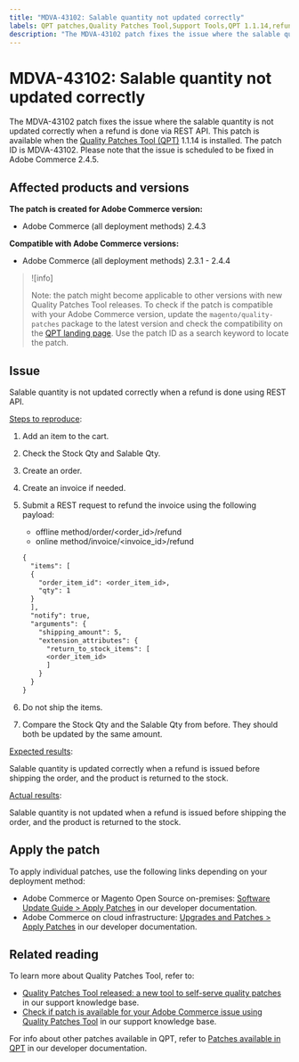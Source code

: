 ```yaml
---
title: "MDVA-43102: Salable quantity not updated correctly"
labels: QPT patches,Quality Patches Tool,Support Tools,QPT 1.1.14,refund,REST API,order,Magento,Adobe Commerce,cloud infrastructure,on-premises,2.3.1,2.3.2,2.3.2-p2,2.3.3,2.3.3-p1,2.3.4,2.3.4-p2,2.3.5,2.3.5-p1,2.3.5-p2,2.3.6,2.3.6-p1,2.3.7,2.3.7,2.3.7-p1,2.3.7-p2,2.3.7-p3,2.4.0,2.4.0-p1,2.4.1,2.4.1-p1,2.4.2,2.4.2-p1,2.4.2-p2,2.4.3,2.4.3-p1,2.4.4
description: "The MDVA-43102 patch fixes the issue where the salable quantity is not updated correctly when a refund is done via REST API. This patch is available when the [Quality Patches Tool (QPT)](https://support.magento.com/hc/en-us/articles/360047139492) 1.1.14 is installed. The patch ID is MDVA-43102. Please note that the issue is scheduled to be fixed in Adobe Commerce 2.4.5."
---
```


# MDVA-43102: Salable quantity not updated correctly

The MDVA-43102 patch fixes the issue where the salable quantity is not updated correctly when a refund is done via REST API. This patch is available when the [Quality Patches Tool (QPT)](https://support.magento.com/hc/en-us/articles/360047139492) 1.1.14 is installed. The patch ID is MDVA-43102. Please note that the issue is scheduled to be fixed in Adobe Commerce 2.4.5.

## Affected products and versions

**The patch is created for Adobe Commerce version:**

* Adobe Commerce (all deployment methods) 2.4.3

**Compatible with Adobe Commerce versions:**

* Adobe Commerce (all deployment methods) 2.3.1 - 2.4.4

>![info]
>
>Note: the patch might become applicable to other versions with new Quality Patches Tool releases. To check if the patch is compatible with your Adobe Commerce version, update the `magento/quality-patches` package to the latest version and check the compatibility on the [QPT landing page](https://devdocs.magento.com/quality-patches/tool.html#patch-grid). Use the patch ID as a search keyword to locate the patch.

## Issue

Salable quantity is not updated correctly when a refund is done using REST API.

<u>Steps to reproduce</u>:

1. Add an item to the cart.
1. Check the Stock Qty and Salable Qty.
1. Create an order.
1. Create an invoice if needed.
1. Submit a REST request to refund the invoice using the following payload:

    * offline method/order/<order_id>/refund
    * online method/invoice/<invoice_id>/refund

    ```rest
    {
      "items": [
      {
        "order_item_id": <order_item_id>,
        "qty": 1
      }
      ],
      "notify": true,
      "arguments": {
        "shipping_amount": 5,
        "extension_attributes": {
          "return_to_stock_items": [
          <order_item_id>
          ]
        }
      }
    }

1. Do not ship the items.
1. Compare the Stock Qty and the Salable Qty from before. They should both be updated by the same amount.

<u>Expected results</u>:

Salable quantity is updated correctly when a refund is issued before shipping the order, and the product is returned to the stock.

<u>Actual results</u>:

Salable quantity is not updated when a refund is issued before shipping the order, and the product is returned to the stock.

## Apply the patch

To apply individual patches, use the following links depending on your deployment method:

* Adobe Commerce or Magento Open Source on-premises: [Software Update Guide > Apply Patches](https://devdocs.magento.com/guides/v2.4/comp-mgr/patching/mqp.html) in our developer documentation.
* Adobe Commerce on cloud infrastructure: [Upgrades and Patches > Apply Patches](https://devdocs.magento.com/cloud/project/project-patch.html) in our developer documentation.

## Related reading

To learn more about Quality Patches Tool, refer to:

* [Quality Patches Tool released: a new tool to self-serve quality patches](https://support.magento.com/hc/en-us/articles/360047139492) in our support knowledge base.
* [Check if patch is available for your Adobe Commerce issue using Quality Patches Tool](https://support.magento.com/hc/en-us/articles/360047125252) in our support knowledge base.

For info about other patches available in QPT, refer to [Patches available in QPT](https://devdocs.magento.com/quality-patches/tool.html#patch-grid) in our developer documentation.